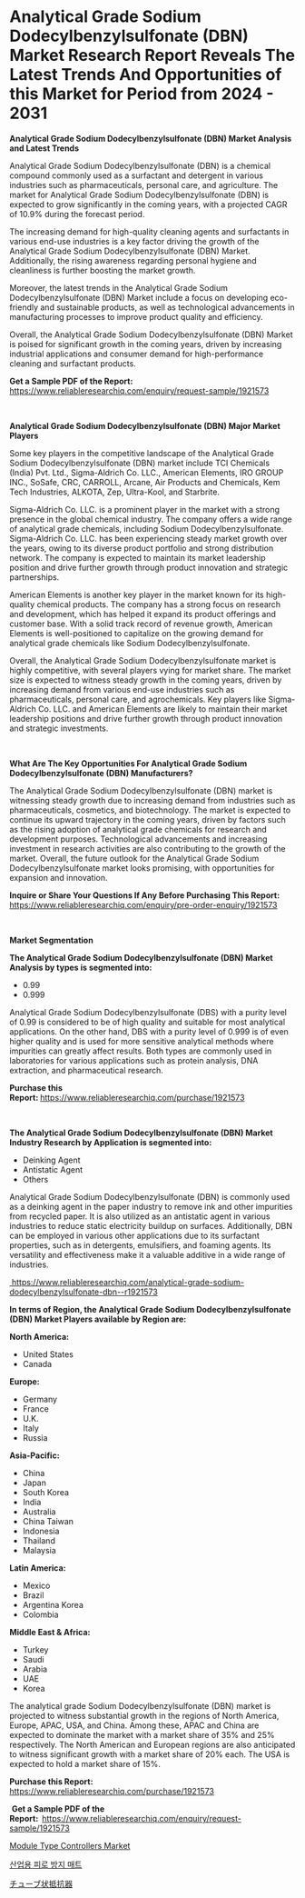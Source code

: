 <p><h1>Analytical Grade Sodium Dodecylbenzylsulfonate (DBN) Market Research Report Reveals The Latest Trends And Opportunities of this Market for Period from 2024 - 2031</h1></p><p><strong>Analytical Grade Sodium Dodecylbenzylsulfonate (DBN) Market Analysis and Latest Trends</strong></p>
<p><p>Analytical Grade Sodium Dodecylbenzylsulfonate (DBN) is a chemical compound commonly used as a surfactant and detergent in various industries such as pharmaceuticals, personal care, and agriculture. The market for Analytical Grade Sodium Dodecylbenzylsulfonate (DBN) is expected to grow significantly in the coming years, with a projected CAGR of 10.9% during the forecast period.</p><p>The increasing demand for high-quality cleaning agents and surfactants in various end-use industries is a key factor driving the growth of the Analytical Grade Sodium Dodecylbenzylsulfonate (DBN) Market. Additionally, the rising awareness regarding personal hygiene and cleanliness is further boosting the market growth.</p><p>Moreover, the latest trends in the Analytical Grade Sodium Dodecylbenzylsulfonate (DBN) Market include a focus on developing eco-friendly and sustainable products, as well as technological advancements in manufacturing processes to improve product quality and efficiency.</p><p>Overall, the Analytical Grade Sodium Dodecylbenzylsulfonate (DBN) Market is poised for significant growth in the coming years, driven by increasing industrial applications and consumer demand for high-performance cleaning and surfactant products.</p></p>
<p><strong>Get a Sample PDF of the Report:&nbsp;</strong> <a href="https://www.reliableresearchiq.com/enquiry/request-sample/1921573">https://www.reliableresearchiq.com/enquiry/request-sample/1921573</a></p>
<p>&nbsp;</p>
<p><strong>Analytical Grade Sodium Dodecylbenzylsulfonate (DBN) Major Market Players</strong></p>
<p><p>Some key players in the competitive landscape of the Analytical Grade Sodium Dodecylbenzylsulfonate (DBN) market include TCI Chemicals (India) Pvt. Ltd., Sigma-Aldrich Co. LLC., American Elements, IRO GROUP INC., SoSafe, CRC, CARROLL, Arcane, Air Products and Chemicals, Kem Tech Industries, ALKOTA, Zep, Ultra-Kool, and Starbrite.</p><p>Sigma-Aldrich Co. LLC. is a prominent player in the market with a strong presence in the global chemical industry. The company offers a wide range of analytical grade chemicals, including Sodium Dodecylbenzylsulfonate. Sigma-Aldrich Co. LLC. has been experiencing steady market growth over the years, owing to its diverse product portfolio and strong distribution network. The company is expected to maintain its market leadership position and drive further growth through product innovation and strategic partnerships.</p><p>American Elements is another key player in the market known for its high-quality chemical products. The company has a strong focus on research and development, which has helped it expand its product offerings and customer base. With a solid track record of revenue growth, American Elements is well-positioned to capitalize on the growing demand for analytical grade chemicals like Sodium Dodecylbenzylsulfonate.</p><p>Overall, the Analytical Grade Sodium Dodecylbenzylsulfonate market is highly competitive, with several players vying for market share. The market size is expected to witness steady growth in the coming years, driven by increasing demand from various end-use industries such as pharmaceuticals, personal care, and agrochemicals. Key players like Sigma-Aldrich Co. LLC. and American Elements are likely to maintain their market leadership positions and drive further growth through product innovation and strategic investments.</p></p>
<p>&nbsp;</p>
<p><strong>What Are The Key Opportunities For Analytical Grade Sodium Dodecylbenzylsulfonate (DBN) Manufacturers?</strong></p>
<p><p>The Analytical Grade Sodium Dodecylbenzylsulfonate (DBN) market is witnessing steady growth due to increasing demand from industries such as pharmaceuticals, cosmetics, and biotechnology. The market is expected to continue its upward trajectory in the coming years, driven by factors such as the rising adoption of analytical grade chemicals for research and development purposes. Technological advancements and increasing investment in research activities are also contributing to the growth of the market. Overall, the future outlook for the Analytical Grade Sodium Dodecylbenzylsulfonate market looks promising, with opportunities for expansion and innovation.</p></p>
<p><strong>Inquire or Share Your Questions If Any Before Purchasing This Report:</strong> <a href="https://www.reliableresearchiq.com/enquiry/pre-order-enquiry/1921573">https://www.reliableresearchiq.com/enquiry/pre-order-enquiry/1921573</a></p>
<p>&nbsp;</p>
<p><strong>Market Segmentation</strong></p>
<p><strong>The Analytical Grade Sodium Dodecylbenzylsulfonate (DBN) Market Analysis by types is segmented into:</strong></p>
<p><ul><li>0.99</li><li>0.999</li></ul></p>
<p><p>Analytical Grade Sodium Dodecylbenzylsulfonate (DBS) with a purity level of 0.99 is considered to be of high quality and suitable for most analytical applications. On the other hand, DBS with a purity level of 0.999 is of even higher quality and is used for more sensitive analytical methods where impurities can greatly affect results. Both types are commonly used in laboratories for various applications such as protein analysis, DNA extraction, and pharmaceutical research.</p></p>
<p><strong>Purchase this Report:&nbsp;</strong><a href="https://www.reliableresearchiq.com/purchase/1921573">https://www.reliableresearchiq.com/purchase/1921573</a></p>
<p>&nbsp;</p>
<p><strong>The Analytical Grade Sodium Dodecylbenzylsulfonate (DBN) Market Industry Research by Application is segmented into:</strong></p>
<p><ul><li>Deinking Agent</li><li>Antistatic Agent</li><li>Others</li></ul></p>
<p><p>Analytical Grade Sodium Dodecylbenzylsulfonate (DBN) is commonly used as a deinking agent in the paper industry to remove ink and other impurities from recycled paper. It is also utilized as an antistatic agent in various industries to reduce static electricity buildup on surfaces. Additionally, DBN can be employed in various other applications due to its surfactant properties, such as in detergents, emulsifiers, and foaming agents. Its versatility and effectiveness make it a valuable additive in a wide range of industries.</p></p>
<p><a href="https://www.reliableresearchiq.com/analytical-grade-sodium-dodecylbenzylsulfonate-dbn--r1921573">&nbsp;https://www.reliableresearchiq.com/analytical-grade-sodium-dodecylbenzylsulfonate-dbn--r1921573</a></p>
<p><strong>In terms of Region, the Analytical Grade Sodium Dodecylbenzylsulfonate (DBN) Market Players available by Region are:</strong></p>
<p>
    <p> <strong> North America: </strong>
        <ul>
            <li>United States</li>
            <li>Canada</li>
        </ul>
        </p> 
    <p> <strong> Europe: </strong>
        <ul>
            <li>Germany</li>
            <li>France</li>
            <li>U.K.</li>
            <li>Italy</li>
            <li>Russia</li>
        </ul>
        </p> 
    <p> <strong> Asia-Pacific: </strong>
        <ul>
            <li>China</li>
            <li>Japan</li>
            <li>South Korea</li>
            <li>India</li>
            <li>Australia</li>
            <li>China Taiwan</li>
            <li>Indonesia</li>
            <li>Thailand</li>
            <li>Malaysia</li>
        </ul>
        </p> 
    <p> <strong> Latin America: </strong>
        <ul>
            <li>Mexico</li>
            <li>Brazil</li>
            <li>Argentina Korea</li>
            <li>Colombia</li>
        </ul>
        </p> 
    <p> <strong> Middle East & Africa: </strong>
        <ul>
            <li>Turkey</li>
            <li>Saudi</li>
            <li>Arabia</li>
            <li>UAE</li>
            <li>Korea</li>
        </ul>
    </p>
    </p>
<p><p>The analytical grade Sodium Dodecylbenzylsulfonate (DBN) market is projected to witness substantial growth in the regions of North America, Europe, APAC, USA, and China. Among these, APAC and China are expected to dominate the market with a market share of 35% and 25% respectively. The North American and European regions are also anticipated to witness significant growth with a market share of 20% each. The USA is expected to hold a market share of 15%.</p></p>
<p><strong>Purchase this Report: </strong><a href="https://www.reliableresearchiq.com/purchase/1921573">https://www.reliableresearchiq.com/purchase/1921573</a></p>
<p>&nbsp;<strong>Get a Sample PDF of the Report:&nbsp;&nbsp;</strong><a href="https://www.reliableresearchiq.com/enquiry/request-sample/1921573">https://www.reliableresearchiq.com/enquiry/request-sample/1921573</a></p>
<p><strong></strong></p>
<p><p><a href="https://github.com/arnstrada78546/Market-Research-Report-List-1/blob/main/module-type-controllers-market.md">Module Type Controllers Market</a></p><p><a href="https://github.com/alpinestartsekian/Market-Research-Report-List-1/blob/main/82242109589.md">산업용 피로 방지 매트</a></p><p><a href="https://github.com/nxboeu02965442/Market-Research-Report-List-3/blob/main/69535065337.md">チューブ状抵抗器</a></p></p>